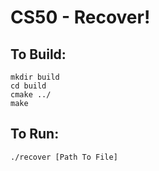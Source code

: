 # **CS50 - Recover!**

## **To Build:**

```
mkdir build
cd build
cmake ../
make
```

## **To Run:**

```
./recover [Path To File]
```